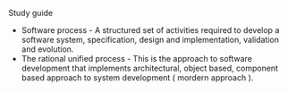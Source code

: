 Study guide
- Software process - A structured set of activities required to develop a software system, specification, design and implementation, validation and evolution.
- The rational unified process - This is the approach to software development that implements architectural, object based, component based approach to system development ( mordern approach ).